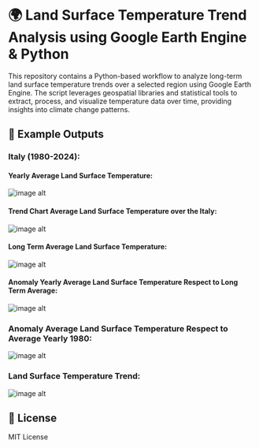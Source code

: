 # 🌍 Land Surface Temperature Trend Analysis using Google Earth Engine & Python

This repository contains a Python-based workflow to analyze long-term land surface temperature trends over a selected region using Google Earth Engine. The script leverages geospatial libraries and statistical tools to extract, process, and visualize temperature data over time, providing insights into climate change patterns.

## 📸 Example Outputs

### Italy (1980-2024):

#### Yearly Average Land Surface Temperature:
![image alt](https://github.com/SaeidDaliriSusefi/LandSurfaceTemperature-Trend-Monitoring/blob/e8d4c420dd2327257f10d438056b550cf775c372/Images/Yearly%20Average%20Land%20Surface%20Temperature%20Italy.png)



#### Trend Chart Average Land Surface Temperature over the Italy:
![image alt](https://github.com/SaeidDaliriSusefi/LandSurfaceTemperature-Trend-Monitoring/blob/52f581a9783815d214f24a1d46462c46aeee1a96/Images/Trend%20Chart%20Average%20Land%20Surface%20Temperature%20over%20the%20Italy.png)



#### Long Term Average Land Surface Temperature:
![image alt](https://github.com/SaeidDaliriSusefi/LandSurfaceTemperature-Trend-Monitoring/blob/52f581a9783815d214f24a1d46462c46aeee1a96/Images/Long%20Term%20Average%20Land%20Surface%20Temperature%20Italy.png)

#### Anomaly Yearly Average Land Surface Temperature Respect to Long Term Average:
![image alt](https://github.com/SaeidDaliriSusefi/LandSurfaceTemperature-Trend-Monitoring/blob/52f581a9783815d214f24a1d46462c46aeee1a96/Images/Anomaly%20Yearly%20Average%20Land%20Surface%20Temperature%20Respect%20to%20Long%20Term%20Average%20Italy.png)


### Anomaly Average Land Surface Temperature Respect to Average Yearly 1980: 
![image alt](https://github.com/SaeidDaliriSusefi/LandSurfaceTemperature-Trend-Monitoring/blob/52f581a9783815d214f24a1d46462c46aeee1a96/Images/Anomaly%20Average%20Land%20Surface%20Temperature%20Respect%20to%20Average%20Yearly%201980%20Italy.png)

### Land Surface Temperature Trend:
![image alt](https://github.com/SaeidDaliriSusefi/LandSurfaceTemperature-Trend-Monitoring/blob/87fb94333de266b7f5b5617aa30570cd1ad0db87/Images/Trend%20Italy%20Plot.png)


## 📜 License
MIT License


